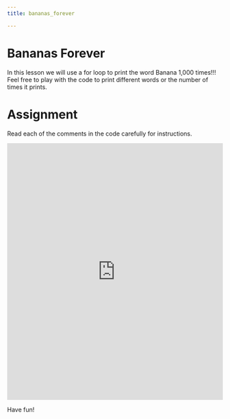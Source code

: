 ```yaml
---
title: bananas_forever

---
```



# Bananas Forever

<!-- <img src="./goal.png" alt="Your Goal" style="float: right; width: 200px; margin-bottom:20px; "/> -->

In this lesson we will use a for loop to print the word Banana 1,000 times!!!  Feel free to play with the code to print different words or the number of times it prints.

# Assignment

Read each of  the comments in the code carefully for instructions. 

<iframe width="100%" height="600" src="https://trinket.io/tools/1.0/jekyll/embed/python#code=%22%22%22%0A%2A%20Write%20a%20python%20program%20that%20prints%20the%20word%20%27banana%27%20one%20thousand%20%281%2C000%29%20times%0A%22%22%22%0A%0A%23%20Hint%3A%20use%20range%28%29%0A%0A%23%20for%20i%20in%20range%281000%29%3A%20%20%23%20%3B%0A%23%20%20%20%20%20print%28str%28i%20%2B%201%29%20%2B%20%22.%20banana%22%29%20%20%23%20%3B%0A%0A%0A%23%20OR%3A%20%20%23%20%3B%0Afor%20i%20in%20range%281_000%29%3A%20%20%23%20%3B%0A%20%20%20%20if%20i%20%3D%3D%20999%3A%20%20%23%20%3B%0A%20%20%20%20%20%20%20%20print%28%221000%27th%20banana%22%2C%20end%3D%22%20%22%29%20%20%23%20%3B%0A%20%20%20%20else%3A%0A%20%20%20%20%20%20%20%20print%28%22banana%22%2C%20end%3D%22%20%22%29%20%20%23%20%3B" frameborder="0" marginwidth="0" marginheight="0" allowfullscreen></iframe>

Have fun!
